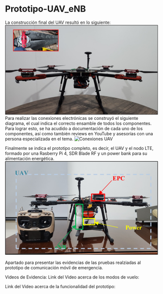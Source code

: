 # Prototipo-UAV_eNB
La construcción final del UAV resultó en lo siguiente:
![UAV](https://github.com/Vichearias10/Evidencia_Pruebas-Prototipo-UAV_eNB/blob/main/UAV.png)
Para realizar las conexiones electrónicas se construyó el siguiente diagrama, el cual indica el correcto ensamble de todos los componentes. Para lograr esto, se ha acudido a documentación de cada uno de los componentes, así como también reviews en YouTube y asesorías con una persona especializada en el tema.
![Conexiones UAV]([https://github.com/Vichearias10/Evidencia_Pruebas-Prototipo-UAV_eNB/blob/main/UAV.png](https://github.com/Vichearias10/Evidencia_Pruebas-Prototipo-UAV_eNB/blob/main/Diagrama%20de%20conexiones%20UAV.png))

Finalmente se indica el prototipo completo, es decir, el UAV y el nodo LTE, formado por una Rasberry Pi 4, SDR Blade RF y un power bank para su alimentación energética.
![Prototipo Completo](https://github.com/Vichearias10/Evidencia_Pruebas-Prototipo-UAV_eNB/blob/main/Prototipo_Completo.png)


Apartado para presentar las evidencias de las pruebas realziadas al prototipo de comunicación móvil de emergencia.

Videos de Evidencia:
Link del Video acerca de los modos de vuelo:

Link del Video acerca de la funcionalidad del prototipo:
